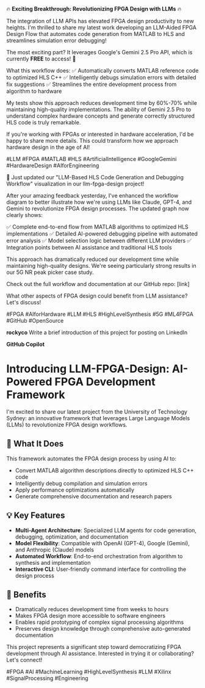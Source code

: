 🔥 **Exciting Breakthrough: Revolutionizing FPGA Design with LLMs** 🔥

The integration of LLM APIs has elevated FPGA design productivity to new heights. I'm thrilled to share my latest work developing an LLM-Aided FPGA Design Flow that automates code generation from MATLAB to HLS and streamlines simulation error debugging!

The most exciting part? It leverages Google's Gemini 2.5 Pro API, which is currently **FREE** to access! 🤯

What this workflow does:
✅ Automatically converts MATLAB reference code to optimized HLS C++
✅ Intelligently debugs simulation errors with detailed fix suggestions
✅ Streamlines the entire development process from algorithm to hardware

My tests show this approach reduces development time by 60%-70% while maintaining high-quality implementations. The ability of Gemini 2.5 Pro to understand complex hardware concepts and generate correctly structured HLS code is truly remarkable.

If you're working with FPGAs or interested in hardware acceleration, I'd be happy to share more details. This could transform how we approach hardware design in the age of AI!

#LLM #FPGA #MATLAB #HLS #ArtificialIntelligence #GoogleGemini #HardwareDesign #AIforEngineering



🔄 Just updated our "LLM-Based HLS Code Generation and Debugging Workflow" visualization in our llm-fpga-design project!

After your amazing feedback yesterday, I've enhanced the workflow diagram to better illustrate how we're using LLMs like Claude, GPT-4, and Gemini to revolutionize FPGA design processes. The updated graph now clearly shows:

✅ Complete end-to-end flow from MATLAB algorithms to optimized HLS implementations
✅ Detailed AI-powered debugging pipeline with automated error analysis
✅ Model selection logic between different LLM providers
✅ Integration points between AI assistance and traditional HLS tools

This approach has dramatically reduced our development time while maintaining high-quality designs. We're seeing particularly strong results in our 5G NR peak picker case study.

Check out the full workflow and documentation at our GitHub repo: [link]

What other aspects of FPGA design could benefit from LLM assistance? Let's discuss! 

#FPGA #AIforHardware #LLM #HLS #HighLevelSynthesis #5G #ML4FPGA #GitHub #OpenSource


**rockyco**
Write a brief introduction of this project for posting on LinkedIn

**GitHub Copilot**
# Introducing LLM-FPGA-Design: AI-Powered FPGA Development Framework

I'm excited to share our latest project from the University of Technology Sydney: an innovative framework that leverages Large Language Models (LLMs) to revolutionize FPGA design workflows.

## 🔧 What It Does
This framework automates the FPGA design process by using AI to:
- Convert MATLAB algorithm descriptions directly to optimized HLS C++ code
- Intelligently debug compilation and simulation errors
- Apply performance optimizations automatically
- Generate comprehensive documentation and research papers

## 💡 Key Features
- **Multi-Agent Architecture**: Specialized LLM agents for code generation, debugging, optimization, and documentation
- **Model Flexibility**: Compatible with OpenAI (GPT-4), Google (Gemini), and Anthropic (Claude) models
- **Automated Workflow**: End-to-end orchestration from algorithm to synthesis and implementation
- **Interactive CLI**: User-friendly command interface for controlling the design process

## 🚀 Benefits
- Dramatically reduces development time from weeks to hours
- Makes FPGA design more accessible to software engineers
- Enables rapid prototyping of complex signal processing algorithms
- Preserves design knowledge through comprehensive auto-generated documentation

This project represents a significant step toward democratizing FPGA development through AI assistance. Interested in trying it or collaborating? Let's connect!

#FPGA #AI #MachineLearning #HighLevelSynthesis #LLM #Xilinx #SignalProcessing #Engineering
